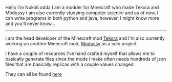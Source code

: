 Hello I'm NukolLodda
I am a modder for Minecraft who made Tekora and Modussy
I am also currently studying computer science and as of now, I can write
programs in both python and java, however, I might know more and you'll
never know...

---
I am the head developer of the Minecraft mod <a href=https://github.com/NukolLodda/Tekora>Tekora</a> and
I'm also currently working on another Minecraft mod, <a href=https://github.com/NukolLodda/Modussy>Modussy</a> as a solo project.

I have a couple of resources I've hand crafted myself that allows me to basically generate files since the mods
I make often needs hundreds of json files that are basically replicas with a couple values changed

They can all be found <a href=https://github.com/NukolLodda/MinecraftModdingFacilitater>here</a>
